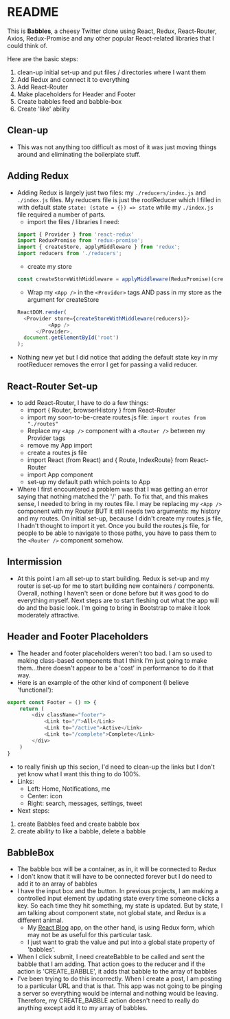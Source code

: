 # README

This is **Babbles**, a cheesy Twitter clone using React, Redux, React-Router, Axios, Redux-Promise and any other
popular React-related libraries that I could think of.

Here are the basic steps:
1. clean-up initial set-up and put files / directories where I want them
1. Add Redux and connect it to everything
1. Add React-Router
1. Make placeholders for Header and Footer
1. Create babbles feed and babble-box
1. Create 'like' ability

## Clean-up
- This was not anything too difficult as most of it was just moving things around and eliminating the boilerplate stuff.

## Adding Redux
- Adding Redux is largely just two files: my `./reducers/index.js` and `./index.js` files.  My reducers file is just
the rootReducer which I filled in with default state `state: (state = {}) => state` while my `./index.js` file required
a number of parts.
  - import the files / libraries I need:
  ```js
  import { Provider } from 'react-redux'
  import ReduxPromise from 'redux-promise';
  import { createStore, applyMiddleware } from 'redux';
  import reducers from './reducers';
  ```
  - create my store
  ```js
  const createStoreWithMiddleware = applyMiddleware(ReduxPromise)(createStore);
  ```
  - Wrap my `<App />` in the `<Provider>` tags AND pass in my store as the argument for createStore 
  ```js
  ReactDOM.render(
  	<Provider store={createStoreWithMiddleware(reducers)}>
    		<App />
    	</Provider>,
    document.getElementById('root')
  );
  ```
- Nothing new yet but I did notice that adding the default state key in my rootReducer removes the error I get
for passing a valid reducer.

## React-Router Set-up
- to add React-Router, I have to do a few things:
  - import { Router, browserHistory } from React-Router
  - import my soon-to-be-create routes.js file: `import routes from "./routes"`
  - Replace my `<App />` component with a `<Router />` between my Provider tags
  - remove my App import
  - create a routes.js file 
  - import React (from React) and { Route, IndexRoute} from React-Router
  - import App component
  - set-up my default path which points to App
- Where I first encountered a problem was that I was getting an error saying that nothing matched the '/' path.
To fix that, and this makes sense, I needed to bring in my routes file.  I may be replacing my `<App />` component
with my Router BUT it still needs two arguments: my history and my routes.  On initial set-up, because I didn't 
create my routes.js file, I hadn't thought to import it yet.  Once you build the routes.js file, for people to be
able to navigate to those paths, you have to pass them to the `<Router />` component somehow.

## Intermission
- At this point I am all set-up to start building.  Redux is set-up and my router is set-up for me to start building
new containers / components.  Overall, nothing I haven't seen or done before but it was good to do everything myself.
Next steps are to start fleshing out what the app will do and the basic look.  I'm going to bring in Bootstrap to make
it look moderately attractive.

## Header and Footer Placeholders
- The header and footer placeholders weren't too bad.  I am so used to making class-based components that I think I'm 
just going to make them...there doesn't appear to be a 'cost' in performance to do it that way.
- Here is an example of the other kind of component (I believe 'functional'):
```js
export const Footer = () => {
	return (
		<div className="footer">
			<Link to="/">All</Link>
			<Link to="/active">Active</Link>
			<Link to="/complete">Complete</Link>
		</div>
	)
}
```
- to really finish up this secion, I'd need to clean-up the links but I don't yet know what I want this thing to do
100%.
- Links: 
  - Left: Home, Notifications, me
  - Center: icon
  - Right: search, messages, settings, tweet
- Next steps:
1. create Babbles feed and create babble box
1. create ability to like a babble, delete a babble


## BabbleBox
- The babble box will be a container, as in, it will be connected to Redux
- I don't know that it will have to be connected forever but I do need to add it to an array of babbles
- I have the input box and the button.  In previous projects, I am making a controlled input element by
updating state every time someone clicks a key.  So each time they hit something, my state is updated.
But by state, I am talking about component state, not global state, and Redux is a different animal.
  - My [React Blog](https://github.com/coolinmc6/react-blog-CM/blob/master/src/components/posts_new.js) 
  app, on the other hand, is using Redux form, which may not be as useful for this particular task.
  - I just want to grab the value and put into a global state property of 'babbles'.
- When I click submit, I need createBabble to be called and sent the babble that I am adding.  That action
goes to the reducer and if the action is 'CREATE_BABBLE', it adds that babble to the array of babbles
- I've been trying to do this incorrectly.  When I create a post, I am posting to a particular URL and
that is that.  This app was not going to be pinging a server so everything would be internal and nothing
would be leaving.  Therefore, my CREATE_BABBLE action doesn't need to really do anything except add it to
my array of babbles.  










